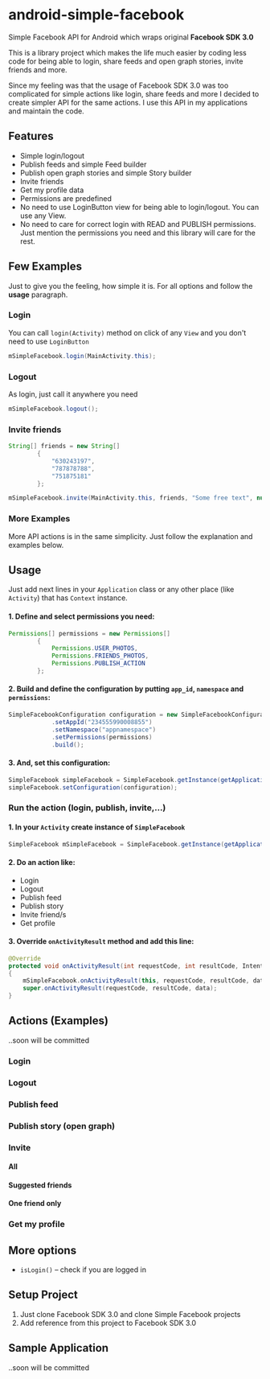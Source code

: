 android-simple-facebook
=======================

Simple Facebook API for Android which wraps original **Facebook SDK 3.0**

This is a library project which makes the life much easier by coding less code for being able to login, share feeds and open graph stories, invite friends and more. 

Since my feeling was that the usage of Facebook SDK 3.0 was too complicated for simple actions like login, share feeds and more I decided to create simpler API for the same actions. I use this API in my applications and maintain the code.

## Features
* Simple login/logout
*	Publish feeds and simple Feed builder
*	Publish open graph stories and simple Story builder
*	Invite friends
*	Get my profile data
*	Permissions are predefined
*	No need to use LoginButton view for being able to login/logout. You can use any View.
*	No need to care for correct login with READ and PUBLISH permissions. Just mention the permissions you need and this library will care for the rest.

## Few Examples
Just to give you the feeling, how simple it is. For all options and follow the **usage** paragraph.

### Login
You can call `login(Activity)` method on click of any `View` and you don't need to use `LoginButton`

``` java
mSimpleFacebook.login(MainActivity.this);
```

### Logout

As login, just call it anywhere you need
``` java
mSimpleFacebook.logout();
```

### Invite friends

``` java
String[] friends = new String[]
		{
			"630243197",
			"787878788",
			"751875181"
		};

mSimpleFacebook.invite(MainActivity.this, friends, "Some free text", null);
```

### More Examples
More API actions is in the same simplicity. Just follow the explanation and examples below.

## Usage

Just add next lines in your `Application` class or any other place (like `Activity`) that has `Context` instance.

#### 1.	Define and select permissions you need:

``` java
Permissions[] permissions = new Permissions[]
		{
			Permissions.USER_PHOTOS,
			Permissions.FRIENDS_PHOTOS,
			Permissions.PUBLISH_ACTION
		};
``` 

#### 2.	Build and define the configuration by putting `app_id`, `namespace` and `permissions`:

``` java
SimpleFacebookConfiguration configuration = new SimpleFacebookConfiguration.Builder()
			.setAppId("234555990008855")
			.setNamespace("appnamespace")
			.setPermissions(permissions)
			.build();
``` 	

#### 3.	And, set this configuration: 

``` java
SimpleFacebook simpleFacebook = SimpleFacebook.getInstance(getApplicationContext());
simpleFacebook.setConfiguration(configuration);
``` 

### Run the action (login, publish, invite,…)

#### 1.	In your `Activity` create instance of `SimpleFacebook`

``` java
SimpleFacebook mSimpleFacebook = SimpleFacebook.getInstance(getApplicationContext());
```
#### 2.	Do an action like:
*	Login
*	Logout
*	Publish feed
* Publish story
* Invite friend/s
* Get profile

#### 3.	Override `onActivityResult` method and add this line:
``` java
@Override
protected void onActivityResult(int requestCode, int resultCode, Intent data)
{
	mSimpleFacebook.onActivityResult(this, requestCode, resultCode, data); 
	super.onActivityResult(requestCode, resultCode, data);
} 
```

## Actions (Examples)
..soon will be committed

### Login

### Logout

### Publish feed

### Publish story (open graph)

### Invite

#### All
#### Suggested friends
#### One friend only

### Get my profile

## More options

* `isLogin()` – check if you are logged in

## Setup Project
1. Just clone Facebook SDK 3.0 and clone Simple Facebook projects
2. Add reference from this project to Facebook SDK 3.0

## Sample Application
..soon will be committed
